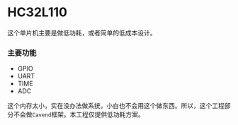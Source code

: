 # HC32L110

这个单片机主要是做低功耗，或者简单的低成本设计。



### 主要功能

- GPIO
- UART
- TIME
- ADC



这个内存太小，实在没办法做系统，小白也不会用这个做东西。所以，这个工程部分不会做`Cavend`框架。本工程仅提供低功耗方案。

